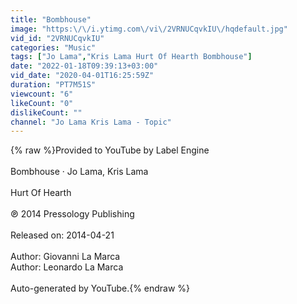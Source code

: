 ```yaml
---
title: "Bombhouse"
image: "https:\/\/i.ytimg.com\/vi\/2VRNUCqvkIU\/hqdefault.jpg"
vid_id: "2VRNUCqvkIU"
categories: "Music"
tags: ["Jo Lama","Kris Lama Hurt Of Hearth Bombhouse"]
date: "2022-01-18T09:39:13+03:00"
vid_date: "2020-04-01T16:25:59Z"
duration: "PT7M51S"
viewcount: "6"
likeCount: "0"
dislikeCount: ""
channel: "Jo Lama Kris Lama - Topic"
---
```

{% raw %}Provided to YouTube by Label Engine<br /><br />Bombhouse · Jo Lama, Kris Lama<br /><br />Hurt Of Hearth<br /><br />℗ 2014 Pressology Publishing<br /><br />Released on: 2014-04-21<br /><br />Author: Giovanni La Marca<br />Author: Leonardo La Marca<br /><br />Auto-generated by YouTube.{% endraw %}
